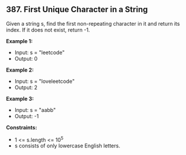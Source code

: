 ## 387. First Unique Character in a String

Given a string s, find the first non-repeating character in it and return its index. If it does not exist, return -1.

**Example 1:**

- Input: s = "leetcode"
- Output: 0

**Example 2:**

- Input: s = "loveleetcode"
- Output: 2

**Example 3:**

- Input: s = "aabb"
- Output: -1

**Constraints:**

- 1 <= s.length <= 10<sup>5</sup>
- s consists of only lowercase English letters.